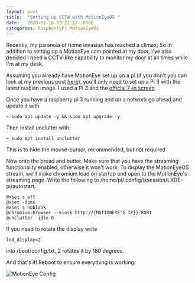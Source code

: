 ```yaml
---
layout: post
title:  "Setting up CCTW with MotionEyeOS "
date:   2020-01-18 19:22:12 -0600
categories: RaspberryPi MotionEyeOS
---
```


Recently, my paranoia of home invasion has reached a climax; So in addition to setting up a MotionEye cam pointed at my door, I've also decided I need a CCTV-like capability to monitor my door at all times while I'm at my desk.

Assuming you already have MotionEye set up on a pi (if you don't you can look at my previous post [here](/raspberrypi/motioneyeos/2020/01/15/MotionEyeOS-setup-guide/)), you'll only need to set up a Pi 3 with the latest rasbian image. I used a Pi 3 and the [official 7-in screen](https://amzn.to/2R7u5j6). 

Once you have a raspberry pi 3 running and on a network go ahead and update it with
```
~ sudo apt update -y && sudo apt upgrade -y
```

Then install unclutter with:
```
~ sudo apt install unclutter
```
This is to hide the mouse-cursor, recommended, but not required

Now onto the bread and butter. Make sure that you have the streaming functionality enabled, otherwise it won't work. To display the MotionEyeOS stream, we'll make chromium load on startup and open to the MotionEye's streaming page. Write the following to /home/pi/.config/lxsession/LXDE-pi/autostart.
```
@xset s off
@xset -dpms
@xset s noblank
@chromium-browser --kiosk http://{MOTIONEYE'S IP}}:8081
@unclutter -idle 0
```

If you need to rotate the display write
```
lcd_display=2
```
into /boot/config.txt, 2 rotates it by 180 degrees.

And that's it! Reboot to ensure everything is working.

![MotionEye Config](/assets/img/cctv.jpg)